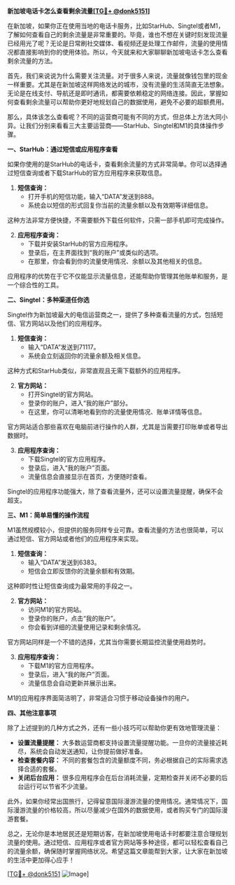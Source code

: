 **新加坡电话卡怎么查看剩余流量[[TG💪+ @donk5151](https://t.me/s/donk5151)]**

在新加坡，如果你正在使用当地的电话卡服务，比如StarHub、Singtel或者M1，了解如何查看自己的剩余流量是非常重要的。毕竟，谁也不想在关键时刻发现流量已经用光了呢？无论是日常刷社交媒体、看视频还是处理工作邮件，流量的使用情况都直接影响到你的使用体验。所以，今天就来和大家聊聊新加坡电话卡怎么查看剩余流量的方法。

首先，我们来说说为什么需要关注流量。对于很多人来说，流量就像钱包里的现金一样重要。尤其是在新加坡这样网络发达的城市，没有流量的生活简直无法想象。无论是在线支付、导航还是即时通讯，都需要依赖稳定的网络连接。因此，掌握如何查看剩余流量可以帮助你更好地规划自己的数据使用，避免不必要的超额费用。

那么，具体该怎么查看呢？不同的运营商可能有不同的方式，但总体上方法大同小异。让我们分别来看看三大主要运营商——StarHub、Singtel和M1的具体操作步骤。

**一、StarHub：通过短信或应用程序查看**

如果你使用的是StarHub的电话卡，查看剩余流量的方式非常简单。你可以选择通过短信查询或者下载StarHub的官方应用程序来获取信息。

1. **短信查询：**
   - 打开手机的短信功能，输入“DATA”发送到888。
   - 系统会以短信的形式回复你当前的流量余额以及有效期等详细信息。
   
这种方法非常方便快捷，不需要额外下载任何软件，只需一部手机即可完成操作。

2. **应用程序查询：**
   - 下载并安装StarHub的官方应用程序。
   - 登录后，在主界面找到“我的账户”或类似的选项。
   - 在那里，你会看到你的流量使用情况、余额以及其他相关的信息。
   
应用程序的优势在于它不仅能显示流量信息，还能帮助你管理其他账单和服务，是一个综合性的工具。

**二、Singtel：多种渠道任你选**

Singtel作为新加坡最大的电信运营商之一，提供了多种查看流量的方式，包括短信、官方网站以及他们的应用程序。

1. **短信查询：**
   - 输入“DATA”发送到71117。
   - 系统会立刻返回你的流量余额及相关信息。
   
这种方式和StarHub类似，非常直观且无需下载额外的应用程序。

2. **官方网站：**
   - 打开Singtel的官方网站。
   - 登录你的账户，进入“我的账户”部分。
   - 在这里，你可以清晰地看到你的流量使用情况、账单详情等信息。
   
官方网站适合那些喜欢在电脑前进行操作的人群，尤其是当需要打印账单或者导出数据时。

3. **应用程序查询：**
   - 下载Singtel的官方应用程序。
   - 登录后，进入“我的账户”页面。
   - 流量信息会直接显示在首页，方便随时查看。
   
Singtel的应用程序功能强大，除了查看流量外，还可以设置流量提醒，确保不会超支。

**三、M1：简单易懂的操作流程**

M1虽然规模较小，但提供的服务同样专业可靠。查看流量的方法也很简单，可以通过短信、官方网站或者他们的应用程序来实现。

1. **短信查询：**
   - 输入“DATA”发送到6383。
   - 短信会立即反馈你的流量余额和有效期。
   
这种即时性让短信查询成为最常用的手段之一。

2. **官方网站：**
   - 访问M1的官方网站。
   - 登录你的账户，点击“我的账户”。
   - 你会看到详细的流量使用记录和剩余情况。
   
官方网站同样是一个不错的选择，尤其当你需要长期监控流量使用趋势时。

3. **应用程序查询：**
   - 下载M1的官方应用程序。
   - 登录后，进入“我的账户”页面。
   - 流量信息会自动更新并展示出来。
   
M1的应用程序界面简洁明了，非常适合习惯于移动设备操作的用户。

**四、其他注意事项**

除了上述提到的几种方式之外，还有一些小技巧可以帮助你更有效地管理流量：

- **设置流量提醒：** 大多数运营商都支持设置流量提醒功能。一旦你的流量接近耗尽，系统会自动发送通知，让你提前做好准备。
- **检查套餐内容：** 不同的套餐包含的流量额度不同，务必根据自己的实际需求选择合适的套餐。
- **关闭后台应用：** 很多应用程序会在后台消耗流量，定期检查并关闭不必要的后台运行可以节省不少流量。

此外，如果你经常出国旅行，记得留意国际漫游流量的使用情况。通常情况下，国际漫游流量的价格较高，所以尽量减少在国外的数据使用，或者购买专门的国际漫游套餐。

总之，无论你是本地居民还是短期访客，在新加坡使用电话卡时都要注意合理规划流量的使用。通过短信、应用程序或者官方网站等多种途径，都可以轻松查看自己的流量余额，确保随时掌握网络状况。希望这篇文章能帮到大家，让大家在新加坡的生活中更加得心应手！

[[TG💪+ @donk5151](https://t.me/s/donk5151) ![Image](https://i.postimg.cc/rwNCRYN7/Snipaste-2025-04-30-17-27-05.png)]